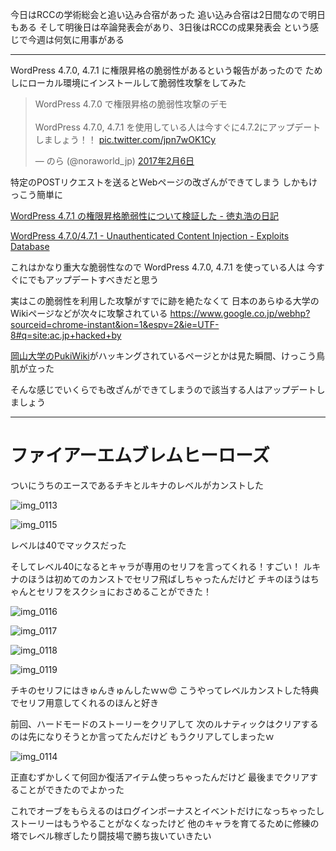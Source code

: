 今日はRCCの学術総会と追い込み合宿があった
追い込み合宿は2日間なので明日もある
そして明後日は卒論発表会があり、3日後はRCCの成果発表会
という感じで今週は何気に用事がある

***

WordPress 4.7.0, 4.7.1 に権限昇格の脆弱性があるという報告があったので
ためしにローカル環境にインストールして脆弱性攻撃をしてみた

<blockquote class="twitter-tweet" data-lang="ja"><p lang="ja" dir="ltr">WordPress 4.7.0 で権限昇格の脆弱性攻撃のデモ<br><br>WordPress 4.7.0, 4.7.1 を使用している人は今すぐに4.7.2にアップデートしましょう！！ <a href="https://t.co/jpn7wOK1Cy">pic.twitter.com/jpn7wOK1Cy</a></p>&mdash; のら (@noraworld_jp) <a href="https://twitter.com/noraworld_jp/status/828520255857123332">2017年2月6日</a></blockquote>
<script async src="//platform.twitter.com/widgets.js" charset="utf-8"></script>

特定のPOSTリクエストを送るとWebページの改ざんができてしまう
しかもけっこう簡単に

[WordPress 4.7.1 の権限昇格脆弱性について検証した - 徳丸浩の日記](http://blog.tokumaru.org/2017/02/wordpress-4.7.1-Privilege-Escalation.html)

[WordPress 4.7.0/4.7.1 - Unauthenticated Content Injection - Exploits Database](https://www.exploit-db.com/)

これはかなり重大な脆弱性なので WordPress 4.7.0, 4.7.1 を使っている人は
今すぐにでもアップデートすべきだと思う

実はこの脆弱性を利用した攻撃がすでに跡を絶たなくて
日本のあらゆる大学のWikiページなどが次々に攻撃されている
https://www.google.co.jp/webhp?sourceid=chrome-instant&ion=1&espv=2&ie=UTF-8#q=site:ac.jp+hacked+by

[岡山大学のPukiWiki](http://tenure5.vbl.okayama-u.ac.jp/~hisaom/HM_Dictionary/index.php?X)がハッキングされているページとかは見た瞬間、けっこう鳥肌が立った

そんな感じでいくらでも改ざんができてしまうので該当する人はアップデートしましょう

***

# ファイアーエムブレムヒーローズ
ついにうちのエースであるチキとルキナのレベルがカンストした

![img_0113](/images/2017/02/img_0113.png)

![img_0115](/images/2017/02/img_0115.png)

レベルは40でマックスだった

そしてレベル40になるとキャラが専用のセリフを言ってくれる！すごい！
ルキナのほうは初めてのカンストでセリフ飛ばしちゃったんだけど
チキのほうはちゃんとセリフをスクショにおさめることができた！

![img_0116](/images/2017/02/img_0116.png)

![img_0117](/images/2017/02/img_0117.png)

![img_0118](/images/2017/02/img_0118.png)

![img_0119](/images/2017/02/img_0119.png)

チキのセリフにはきゅんきゅんしたｗｗ:heart_eyes:
こうやってレベルカンストした特典でセリフ用意してくれるのほんと好き

前回、ハードモードのストーリーをクリアして
次のルナティックはクリアするのは先になりそうとか言ってたんだけど
もうクリアしてしまったｗ

![img_0114](/images/2017/02/img_0114.png)

正直むずかしくて何回か復活アイテム使っちゃったんだけど
最後までクリアすることができたのでよかった

これでオーブをもらえるのはログインボーナスとイベントだけになっちゃったし
ストーリーはもうやることがなくなったけど
他のキャラを育てるために修練の塔でレベル稼ぎしたり闘技場で勝ち抜いていきたい

